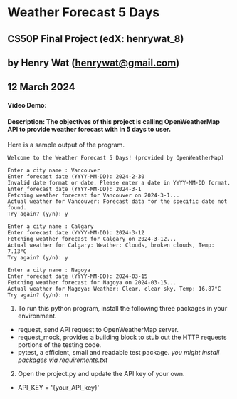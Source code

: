 # Weather Forecast 5 Days

## CS50P Final Project (edX: henrywat_8)
## by Henry Wat (henrywat@gmail.com)
## 12 March 2024

#### Video Demo:  <URL HERE>

#### Description: The objectives of this project is calling OpenWeatherMap API to provide weather forecast with in 5 days to user.

Here is a sample output of the program.

```
Welcome to the Weather Forecast 5 Days! (provided by OpenWeatherMap)

Enter a city name : Vancouver
Enter forecast date (YYYY-MM-DD): 2024-2-30
Invalid date format or date. Please enter a date in YYYY-MM-DD format.
Enter forecast date (YYYY-MM-DD): 2024-3-1
Fetching weather forecast for Vancouver on 2024-3-1...
Actual weather for Vancouver: Forecast data for the specific date not found.
Try again? (y/n): y

Enter a city name : Calgary
Enter forecast date (YYYY-MM-DD): 2024-3-12
Fetching weather forecast for Calgary on 2024-3-12...
Actual weather for Calgary: Weather: Clouds, broken clouds, Temp: 7.13°C
Try again? (y/n): y

Enter a city name : Nagoya
Enter forecast date (YYYY-MM-DD): 2024-03-15
Fetching weather forecast for Nagoya on 2024-03-15...
Actual weather for Nagoya: Weather: Clear, clear sky, Temp: 16.87°C
Try again? (y/n): n
```

1. To run this python program, install the following three packages in your environment.
- request, send API request to OpenWeatherMap server.
- request_mock, provides a building block to stub out the HTTP requests portions of the testing code.
- pytest, a efficient, small and readable test package.
*you might install packages via requirements.txt*

2. Open the project.py and update the API key of your own.
- API_KEY = '{your_API_key}'


